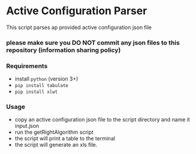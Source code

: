 # Active Configuration Parser
This script parses ap provided active configuration json file

### please make sure you DO NOT commit any json files to this repository (information sharing policy)

### Requirements
- install `python` (version 3+)
- `pip install tabulate`
- `pip install xlwt`

### Usage
- copy an active configuration json file to the script directory and name it input.json<br> 
- run the getRightAlgorithm script
- the script will print a table to the terminal 
- the script will generate an xls file.
